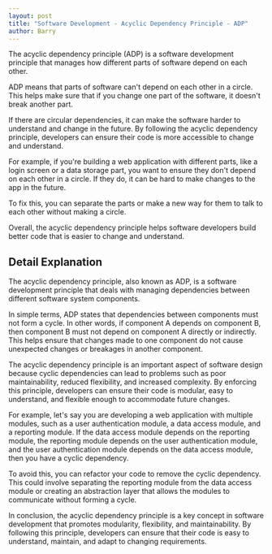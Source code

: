 ```yaml
---
layout: post
title: "Software Development - Acyclic Dependency Principle - ADP"
author: Barry
---
```


The acyclic dependency principle (ADP) is a software development principle that manages how different parts of software depend on each other.

ADP means that parts of software can't depend on each other in a circle. This helps make sure that if you change one part of the software, it doesn't break another part.

If there are circular dependencies, it can make the software harder to understand and change in the future. By following the acyclic dependency principle, developers can ensure their code is more accessible to change and understand.

For example, if you're building a web application with different parts, like a login screen or a data storage part, you want to ensure they don't depend on each other in a circle. If they do, it can be hard to make changes to the app in the future.

To fix this, you can separate the parts or make a new way for them to talk to each other without making a circle.

Overall, the acyclic dependency principle helps software developers build better code that is easier to change and understand.

## Detail Explanation

The acyclic dependency principle, also known as ADP, is a software development principle that deals with managing dependencies between different software system components.

In simple terms, ADP states that dependencies between components must not form a cycle. In other words, if component A depends on component B, then component B must not depend on component A directly or indirectly. This helps ensure that changes made to one component do not cause unexpected changes or breakages in another component.

The acyclic dependency principle is an important aspect of software design because cyclic dependencies can lead to problems such as poor maintainability, reduced flexibility, and increased complexity. By enforcing this principle, developers can ensure their code is modular, easy to understand, and flexible enough to accommodate future changes.

For example, let's say you are developing a web application with multiple modules, such as a user authentication module, a data access module, and a reporting module. If the data access module depends on the reporting module, the reporting module depends on the user authentication module, and the user authentication module depends on the data access module, then you have a cyclic dependency.

To avoid this, you can refactor your code to remove the cyclic dependency. This could involve separating the reporting module from the data access module or creating an abstraction layer that allows the modules to communicate without forming a cycle.

In conclusion, the acyclic dependency principle is a key concept in software development that promotes modularity, flexibility, and maintainability. By following this principle, developers can ensure that their code is easy to understand, maintain, and adapt to changing requirements.